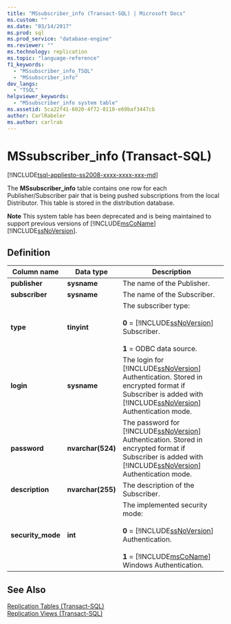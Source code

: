 ```yaml
---
title: "MSsubscriber_info (Transact-SQL) | Microsoft Docs"
ms.custom: ""
ms.date: "03/14/2017"
ms.prod: sql
ms.prod_service: "database-engine"
ms.reviewer: ""
ms.technology: replication
ms.topic: "language-reference"
f1_keywords: 
  - "MSsubscriber_info_TSQL"
  - "MSsubscriber_info"
dev_langs: 
  - "TSQL"
helpviewer_keywords: 
  - "MSsubscriber_info system table"
ms.assetid: 5ca22f41-6020-4f72-8110-e69baf3447cb
author: CarlRabeler
ms.author: carlrab
---
```

# MSsubscriber_info (Transact-SQL)
[!INCLUDE[tsql-appliesto-ss2008-xxxx-xxxx-xxx-md](../../includes/applies-to-version/sqlserver.md)]

  The **MSsubscriber_info** table contains one row for each Publisher/Subscriber pair that is being pushed subscriptions from the local Distributor. This table is stored in the distribution database.  
  
 **Note** This system table has been deprecated and is being maintained to support previous versions of [!INCLUDE[msCoName](../../includes/msconame-md.md)] [!INCLUDE[ssNoVersion](../../includes/ssnoversion-md.md)].  
  
## Definition  
  
|Column name|Data type|Description|  
|-----------------|---------------|-----------------|  
|**publisher**|**sysname**|The name of the Publisher.|  
|**subscriber**|**sysname**|The name of the Subscriber.|  
|**type**|**tinyint**|The subscriber type:<br /><br /> **0** = [!INCLUDE[ssNoVersion](../../includes/ssnoversion-md.md)] Subscriber.<br /><br /> **1** = ODBC data source.|  
|**login**|**sysname**|The login for [!INCLUDE[ssNoVersion](../../includes/ssnoversion-md.md)] Authentication. Stored in encrypted format if Subscriber is added with [!INCLUDE[ssNoVersion](../../includes/ssnoversion-md.md)] Authentication mode.|  
|**password**|**nvarchar(524)**|The password for [!INCLUDE[ssNoVersion](../../includes/ssnoversion-md.md)] Authentication. Stored in encrypted format if Subscriber is added with [!INCLUDE[ssNoVersion](../../includes/ssnoversion-md.md)] Authentication mode.|  
|**description**|**nvarchar(255)**|The description of the Subscriber.|  
|**security_mode**|**int**|The implemented security mode:<br /><br /> **0** = [!INCLUDE[ssNoVersion](../../includes/ssnoversion-md.md)] Authentication.<br /><br /> **1** = [!INCLUDE[msCoName](../../includes/msconame-md.md)] Windows Authentication.|  
  
## See Also  
 [Replication Tables &#40;Transact-SQL&#41;](../../relational-databases/system-tables/replication-tables-transact-sql.md)   
 [Replication Views &#40;Transact-SQL&#41;](../../relational-databases/system-views/replication-views-transact-sql.md)  
  
  
